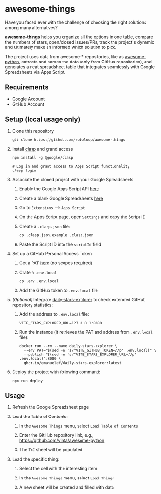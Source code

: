 # awesome-things

Have you faced ever with the challenge of choosing the right solutions among many alternatives?

**awesome-things** helps you organize all the options in one table, compare the numbers of stars, open/closed issues/PRs, track the project's dynamic and ultimately make an informed which solution to pick.

The project uses data from awesome-\* repositories, like as [awesome-python](https://github.com/vinta/awesome-python), extracts and parses the data (only from GitHub repositories), and generates a neat spreadsheet table that integrates seamlessly with Google Spreadsheets via Apps Script.

## Requirements

- Google Account
- GitHub Account

## Setup (local usage only)

1. Clone this repository

   ```shell
   git clone https://github.com/roboloop/awesome-things
   ```

2. Install [clasp](https://github.com/google/clasp) and grand access

   ```shell
   npm install -g @google/clasp

   # Log in and grant access to Apps Script functionality
   clasp login
   ```

3. Associate the cloned project with your Google Spreadsheets

   1. Enable the Google Apps Script API [here](https://script.google.com/home/usersettings)

   2. Create a blank Google Spreadsheets [here](https://docs.google.com/spreadsheets/u/0/create?usp=sheets_web)

   3. Go to `Extensions` —> `Apps Script`

   4. On the Apps Script page, open `Settings` and copy the Script ID

   5. Create a `.clasp.json` file:

      ```shell
      cp .clasp.json.example .clasp.json
      ```

   6. Paste the Script ID into the `scriptId` field

4. Set up a GitHub Personal Access Token

   1. Get a PAT [here](https://github.com/settings/personal-access-tokens) (no scopes required)

   2. Crate a `.env.local`

      ```shell
      cp .env .env.local
      ```

   3. Add the GitHub token to `.env.local` file

5. _(Optional)_ Integrate [daily-stars-explorer](https://github.com/emanuelef/daily-stars-explorer) to check extended GitHub repository statistics:

   1. Add the address to `.env.local` file:

      ```
      VITE_STARS_EXPLORER_URL=127.0.0.1:8080
      ```

   2. Run the instance (it retrieves the PAT and address from `.env.local` file):

      ```shell
      docker run --rm --name daily-stars-explorer \
        --env PAT="$(sed -n 's/^VITE_GITHUB_TOKEN=//p' .env.local)" \
        --publish "$(sed -n 's/^VITE_STARS_EXPLORER_URL=//p' .env.local)":8080 \
        ghcr.io/emanuelef/daily-stars-explorer:latest
      ```

6. Deploy the project with following command:

   ```shell
   npm run deploy
   ```

## Usage

1. Refresh the Google Spreadsheet page

2. Load the Table of Contents:

   1. In the `Awesome Things` menu, select `Load Table of Contents`

   2. Enter the GitHub repository link, e.g., <https://github.com/vinta/awesome-python>
   3. The `ToC` sheet will be populated

3. Load the specific thing:

   1. Select the cell with the interesting item

   2. In the `Awesome Things` menu, select `Load Things`

   3. A new sheet will be created and filled with data
